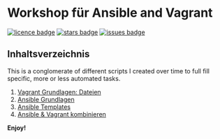 # Workshop für Ansible and Vagrant #

[![licence badge]][licence] [![stars badge]][repo] [![issues badge]][issues]

## Inhaltsverzeichnis ##

This is a conglomerate of different scripts I created over time to full fill specific, more or less automated tasks.

1. [Vagrant Grundlagen: Dateien][01]
2. [Ansible Grundlagen][02]
3. [Ansible Templates][03]
4. [Ansible & Vagrant kombinieren][04]

**Enjoy!**

<!-- reference section -->

[licence]: <LICENSE>
[repo]: https://github.com/phryneas/ansible-vagrant-workshop
[issues]: https://github.com/phryneas/ansible-vagrant-workshop/issues

[licence badge]: https://img.shields.io/badge/license-MIT-blue.svg
[stars badge]: https://img.shields.io/github/stars/phryneas/ansible-vagrant-workshop.svg
[issues badge]: https://img.shields.io/github/issues/phryneas/ansible-vagrant-workshop.svg

[01]: 01-Vagrantfiles/README.md
[02]: README.md
[03]: README.md
[04]: README.md